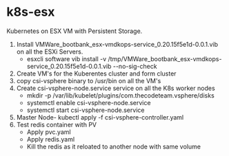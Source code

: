 # k8s-esx
Kubernetes on ESX VM with Persistent Storage.

1. Install VMWare_bootbank_esx-vmdkops-service_0.20.15f5e1d-0.0.1.vib on all the ESXi Servers.
    - esxcli software vib install -v /tmp/VMWare_bootbank_esx-vmdkops-service_0.20.15f5e1d-0.0.1.vib --no-sig-check
2. Create VM's for the Kuberentes cluster and form cluster
3. copy csi-vsphere binary to /usr/bin on all the VM's
4. Create csi-vsphere-node.service service on all the K8s worker nodes
    - mkdir -p /var/lib/kubelet/plugins/com.thecodeteam.vsphere/disks
    - systemctl enable csi-vsphere-node.service
    - systemctl start csi-vsphere-node.service 
5. Master Node-
     kubectl apply -f csi-vsphere-controller.yaml
6. Test redis container with PV
   - Apply pvc.yaml
   - Apply redis.yaml
   - Kill the redis as it reloated to another node with same volume
